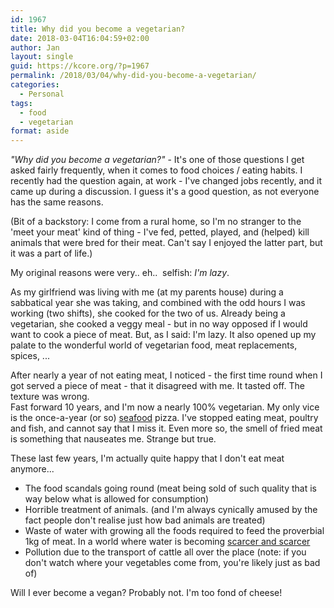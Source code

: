 ```yaml
---
id: 1967
title: Why did you become a vegetarian?
date: 2018-03-04T16:04:59+02:00
author: Jan
layout: single
guid: https://kcore.org/?p=1967
permalink: /2018/03/04/why-did-you-become-a-vegetarian/
categories:
  - Personal
tags:
  - food
  - vegetarian
format: aside
---
```

_"Why did you become a vegetarian?"_ - It's one of those questions I get asked fairly frequently, when it comes to food choices / eating habits. I recently had the question again, at work - I've changed jobs recently, and it came up during a discussion. I guess it's a good question, as not everyone has the same reasons.

(Bit of a backstory: I come from a rural home, so I'm no stranger to the 'meet your meat' kind of thing - I've fed, petted, played, and (helped) kill animals that were bred for their meat. Can't say I enjoyed the latter part, but it was a part of life.)

My original reasons were very.. eh..  selfish: _I'm lazy_.

As my girlfriend was living with me (at my parents house) during a sabbatical year she was taking, and combined with the odd hours I was working (two shifts), she cooked for the two of us. Already being a vegetarian, she cooked a veggy meal - but in no way opposed if I would want to cook a piece of meat. But, as I said: I'm lazy. It also opened up my palate to the wonderful world of vegetarian food, meat replacements, spices, ...

After nearly a year of not eating meat, I noticed - the first time round when I got served a piece of meat - that it disagreed with me. It tasted off. The texture was wrong.  
Fast forward 10 years, and I'm now a nearly 100% vegetarian. My only vice is the once-a-year (or so) [seafood](https://en.wikipedia.org/wiki/Seafood) pizza. I've stopped eating meat, poultry and fish, and cannot say that I miss it. Even more so, the smell of fried meat is something that nauseates me. Strange but true.

These last few years, I'm actually quite happy that I don't eat meat anymore...

  * The food scandals going round (meat being sold of such quality that is way below what is allowed for consumption)
  * Horrible treatment of animals. (and I'm always cynically amused by the fact people don't realise just how bad animals are treated)
  * Waste of water with growing all the foods required to feed the proverbial 1kg of meat. In a world where water is becoming [scarcer and scarcer](http://www.bbc.com/news/business-42626790)
  * Pollution due to the transport of cattle all over the place (note: if you don't watch where your vegetables come from, you're likely just as bad of)

Will I ever become a vegan? Probably not. I'm too fond of cheese!
